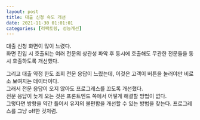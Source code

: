 ```yaml
---
layout: post
title: 대출 신청 속도 개선
date: 2021-11-30 01:01:01
categories: [리팩토링, 성능개선]
---
```


대출 신청 화면이 많이 느렸다.  
화면 진입 시 호출되는 여러 전문의 상관성 파악 후 동시에 호출해도 무관한 전문들을 동시 호출하도록 개선했다.

그리고 대출 약정 한도 조회 전문 응답이 느렸는데, 이것은 고객이 버튼을 눌러야만 비로소 보여지는 데이터이다.  
그래서 전문 응답이 오지 않아도 프로그레스를 끄도록 개선했다.  
전문 응답이 늦게 오는 것은 프론트엔드 쪽에서 어떻게 해결할 방법이 없다.  
그렇다면 방향을 약간 틀어서 유저의 불편함을 개선할 수 있는 방법을 찾는다. 프로그레스를 그냥 off한 것처럼.
